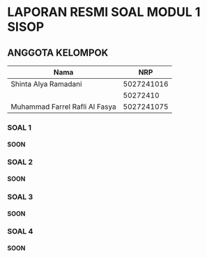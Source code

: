 # LAPORAN RESMI SOAL MODUL 1 SISOP

## ANGGOTA KELOMPOK
| Nama                           | NRP        |
| -------------------------------| ---------- |
| Shinta Alya Ramadani           | 5027241016 |
|  | 50272410 |
| Muhammad Farrel Rafli Al Fasya | 5027241075 |
### SOAL 1
#### SOON
### SOAL 2
#### SOON
### SOAL 3
#### SOON
### SOAL 4
#### SOON
